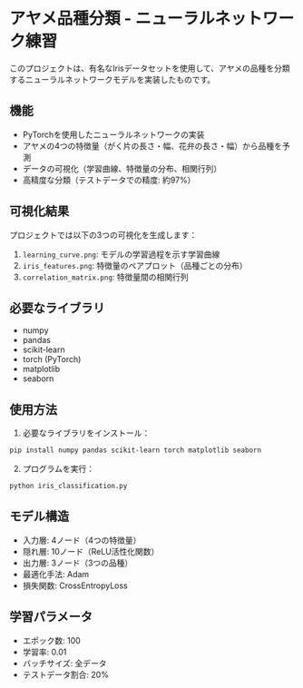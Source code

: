 # アヤメ品種分類 - ニューラルネットワーク練習

このプロジェクトは、有名なIrisデータセットを使用して、アヤメの品種を分類するニューラルネットワークモデルを実装したものです。

## 機能

- PyTorchを使用したニューラルネットワークの実装
- アヤメの4つの特徴量（がく片の長さ・幅、花弁の長さ・幅）から品種を予測
- データの可視化（学習曲線、特徴量の分布、相関行列）
- 高精度な分類（テストデータでの精度: 約97%）

## 可視化結果

プロジェクトでは以下の3つの可視化を生成します：

1. `learning_curve.png`: モデルの学習過程を示す学習曲線
2. `iris_features.png`: 特徴量のペアプロット（品種ごとの分布）
3. `correlation_matrix.png`: 特徴量間の相関行列

## 必要なライブラリ

- numpy
- pandas
- scikit-learn
- torch (PyTorch)
- matplotlib
- seaborn

## 使用方法

1. 必要なライブラリをインストール：
```bash
pip install numpy pandas scikit-learn torch matplotlib seaborn
```

2. プログラムを実行：
```bash
python iris_classification.py
```

## モデル構造

- 入力層: 4ノード（4つの特徴量）
- 隠れ層: 10ノード（ReLU活性化関数）
- 出力層: 3ノード（3つの品種）
- 最適化手法: Adam
- 損失関数: CrossEntropyLoss

## 学習パラメータ

- エポック数: 100
- 学習率: 0.01
- バッチサイズ: 全データ
- テストデータ割合: 20% 